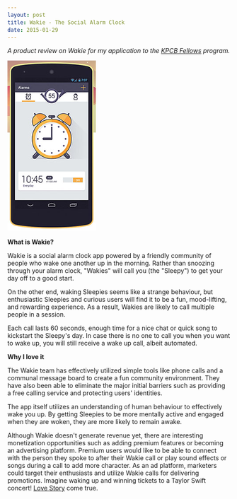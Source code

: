 ```yaml
---
layout: post
title: Wakie - The Social Alarm Clock
date: 2015-01-29
---
```


*A product review on Wakie for my application to the [KPCB Fellows](http://kpcbfellows.com/) program.*

[![Wakie](/images/wakie.jpg)](http://wakie.com/)

**What is Wakie?**

Wakie is a social alarm clock app powered by a friendly community of people who wake one another up in the morning. Rather than snoozing through your alarm clock, "Wakies" will call you (the "Sleepy") to get your day off to a good start.

On the other end, waking Sleepies seems like a strange behaviour, but enthusiastic Sleepies and curious users will find it to be a fun, mood-lifting, and rewarding experience. As a result, Wakies are likely to call multiple people in a session.

Each call lasts 60 seconds, enough time for a nice chat or quick song to kickstart the Sleepy's day. In case there is no one to call you when you want to wake up, you will still receive a wake up call, albeit automated.

**Why I love it**

The Wakie team has effectively utilized simple tools like phone calls and a communal message board to create a fun community environment. They have also been able to eliminate the major initial barriers such as providing a free calling service and protecting users' identities.

The app itself utilizes an understanding of human behaviour to effectively wake you up. By getting Sleepies to be more mentally active and engaged when they are woken, they are more likely to remain awake.

Although Wakie doesn't generate revenue yet, there are interesting monetization opportunities such as adding premium features or becoming an advertising platform. Premium users would like to be able to connect with the person they spoke to after their Wakie call or play sound effects or songs during a call to add more character. As an ad platform, marketers could target their enthusiasts and utilize Wakie calls for delivering promotions. Imagine waking up and winning tickets to a Taylor Swift concert! [Love Story](https://www.youtube.com/watch?v=8xg3vE8Ie_E) come true.